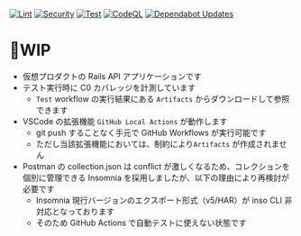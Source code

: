 [![Lint](https://github.com/hideyuki-matsuyama/nova_lance_api/actions/workflows/lint.yml/badge.svg)](https://github.com/hideyuki-matsuyama/nova_lance_api/actions/workflows/lint.yml)
[![Security](https://github.com/hideyuki-matsuyama/nova_lance_api/actions/workflows/security.yml/badge.svg)](https://github.com/hideyuki-matsuyama/nova_lance_api/actions/workflows/security.yml)
[![Test](https://github.com/hideyuki-matsuyama/nova_lance_api/actions/workflows/test.yml/badge.svg)](https://github.com/hideyuki-matsuyama/nova_lance_api/actions/workflows/test.yml)
[![CodeQL](https://github.com/hideyuki-matsuyama/nova_lance_api/actions/workflows/github-code-scanning/codeql/badge.svg)](https://github.com/hideyuki-matsuyama/nova_lance_api/actions/workflows/github-code-scanning/codeql)
[![Dependabot Updates](https://github.com/hideyuki-matsuyama/nova_lance_api/actions/workflows/dependabot/dependabot-updates/badge.svg)](https://github.com/hideyuki-matsuyama/nova_lance_api/actions/workflows/dependabot/dependabot-updates)

# 🚧WIP

* 仮想プロダクトの Rails API アプリケーションです
* テスト実行時に C0 カバレッジを計測しています
  - `Test` workflow の実行結果にある `Artifacts` からダウンロードして参照できます
* VSCode の拡張機能 `GitHub Local Actions` が動作します
  - git push することなく手元で GitHub Workflows が実行可能です
  - ただし当該拡張機能においては、制約により`Artifacts` が作成されません
* Postman の collection.json は conflict が激しくなるため、コレクションを個別に管理できる Insomnia を採用しましたが、以下の理由により再検討が必要です
  - Insomnia 現行バージョンのエクスポート形式（v5/HAR）が inso CLI 非対応となっております
  - そのため GitHub Actions で自動テストに使えない状態です
